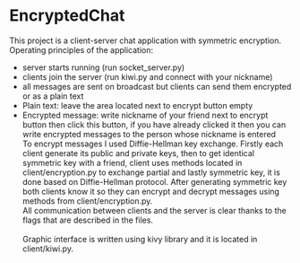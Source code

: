# EncryptedChat
This project is a client-server chat application with symmetric encryption.  
Operating principles of the application:  
* server starts running (run socket_server.py)  
* clients join the server (run kiwi.py and connect with your nickname)  
* all messages are sent on broadcast but clients can send them encrypted or as a plain text
* Plain text: leave the area located next to encrypt button empty
* Encrypted message: write nickname of your friend next to encrypt button then click this button,
if you have already clicked it then you can write encrypted messages to the person whose nickname is entered  
To encrypt messages I used Diffie-Hellman key exchange. Firstly each client generate its public and private keys, 
then to get identical symmetric key with a friend, client uses methods located in client/encryption.py to exchange partial 
and lastly symmetric key, it is done based on Diffie-Hellman protocol. After generating symmetric key both clients know it 
so they can encrypt and decrypt messages using methods from client/encryption.py.  
All communication between clients and the server is clear thanks to the flags that are described in the files.<br><br>
Graphic interface is written using kivy library and it is located in client/kiwi.py.
